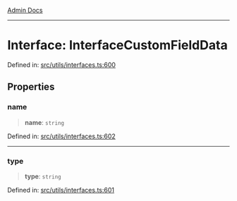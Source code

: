[Admin Docs](/)

***

# Interface: InterfaceCustomFieldData

Defined in: [src/utils/interfaces.ts:600](https://github.com/abhassen44/talawa-admin/blob/bb7b6d5252385a81ad100b897eb0cba4f7ba10d2/src/utils/interfaces.ts#L600)

## Properties

### name

> **name**: `string`

Defined in: [src/utils/interfaces.ts:602](https://github.com/abhassen44/talawa-admin/blob/bb7b6d5252385a81ad100b897eb0cba4f7ba10d2/src/utils/interfaces.ts#L602)

***

### type

> **type**: `string`

Defined in: [src/utils/interfaces.ts:601](https://github.com/abhassen44/talawa-admin/blob/bb7b6d5252385a81ad100b897eb0cba4f7ba10d2/src/utils/interfaces.ts#L601)
